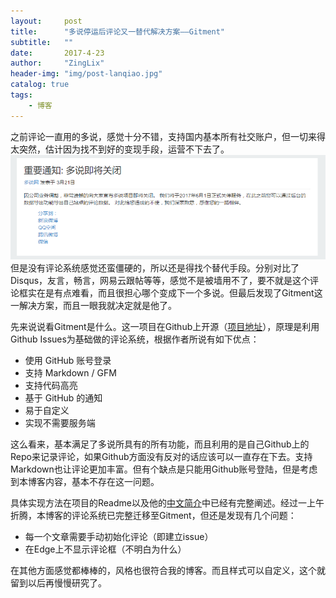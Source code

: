 ```yaml
---
layout:     post
title:      "多说停运后评论又一替代解决方案——Gitment"
subtitle:   ""
date:       2017-4-23
author:     "ZingLix"
header-img: "img/post-lanqiao.jpg"
catalog: true
tags:
    - 博客
---
```


之前评论一直用的多说，感觉十分不错，支持国内基本所有社交账户，但一切来得太突然，估计因为找不到好的变现手段，运营不下去了。
![QQ截图20170423165349.png](\img\in-post\gitment\58fc6baf5ca0a.png)
但是没有评论系统感觉还蛮僵硬的，所以还是得找个替代手段。分别对比了Disqus，友言，畅言，网易云跟帖等等，感觉不是被墙用不了，要不就是这个评论框实在是有点难看，而且很担心哪个变成下一个多说。但最后发现了Gitment这一解决方案，而且一眼我就决定就是他了。

先来说说看Gitment是什么。这一项目在Github上开源（[项目地址](https://github.com/imsun/gitment)），原理是利用Github Issues为基础做的评论系统，根据作者所说有如下优点：
* 使用 GitHub 账号登录
* 支持 Markdown / GFM
* 支持代码高亮
* 基于 GitHub 的通知
* 易于自定义
* 实现不需要服务端

这么看来，基本满足了多说所具有的所有功能，而且利用的是自己Github上的Repo来记录评论，如果Github方面没有反对的话应该可以一直存在下去。支持Markdown也让评论更加丰富。但有个缺点是只能用Github账号登陆，但是考虑到本博客内容，基本不存在这一问题。

具体实现方法在项目的Readme以及他的[中文简介](https://imsun.net/posts/gitment-introduction/)中已经有完整阐述。经过一上午折腾，本博客的评论系统已完整迁移至Gitment，但还是发现有几个问题：
* 每一个文章需要手动初始化评论（即建立issue）
* 在Edge上不显示评论框（不明白为什么）

在其他方面感觉都棒棒的，风格也很符合我的博客。而且样式可以自定义，这个就留到以后再慢慢研究了。